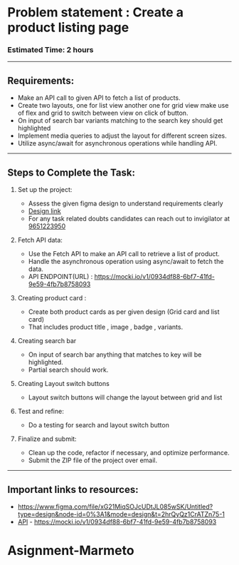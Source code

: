 # Problem statement :  Create a product listing page 

### Estimated Time: 2 hours
---
## Requirements:
- Make an API call to given API to fetch a list of products.
- Create two layouts, one for list view another one for grid view make use of flex and grid to switch between view on click of button.
- On input of search bar variants matching to the search key should get highlighted
- Implement media queries to adjust the layout for different screen sizes.
- Utilize async/await for asynchronous operations while handling API.
---
## Steps to Complete the Task:

1. Set up the project:
    - Assess the given figma design to understand requirements clearly
    - [Design link](https://www.figma.com/file/xG21MiqSOJcUDtJL085wSK/Untitled?type=design&node-id=0%3A1&mode=design&t=2hrQyQz1CrATZn75-1)
    - For any task related doubts candidates can reach out to invigilator at [9651223950]()
2. Fetch API data:
    - Use the Fetch API to make an API call to retrieve a list of product.
    - Handle the asynchronous operation using async/await to fetch the data.
    - API ENDPOINT(URL) : https://mocki.io/v1/0934df88-6bf7-41fd-9e59-4fb7b8758093
3. Creating product card : 
    - Create both product cards as per given design 
    (Grid card and list card)
    - That includes product title , image , badge , variants.
4. Creating search bar 
    - On input of search bar anything that matches to key will be highlighted.
    - Partial search should work.
5. Creating Layout switch buttons 
    - Layout switch buttons will change the layout between grid and list

6. Test and refine:
    - Do a testing for search and layout switch button
    
 7. Finalize and submit:
    - Clean up the code, refactor if necessary, and optimize performance.
    - Submit the ZIP file of the project over email.
---

## Important links to resources:

- https://www.figma.com/file/xG21MiqSOJcUDtJL085wSK/Untitled?type=design&node-id=0%3A1&mode=design&t=2hrQyQz1CrATZn75-1
- [APl](https://mocki.io/v1/0934df88-6bf7-41fd-9e59-4fb7b8758093) - https://mocki.io/v1/0934df88-6bf7-41fd-9e59-4fb7b8758093
# Asignment-Marmeto
